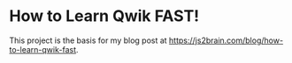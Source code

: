 # How to Learn Qwik FAST!

This project is the basis for my blog post at https://js2brain.com/blog/how-to-learn-qwik-fast.
